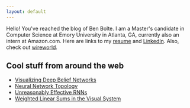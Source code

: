 ```yaml
---
layout: default
---
```


Hello! You've reached the blog of Ben Bolte. I am a Master's candidate in Computer Science at Emory University in Atlanta, GA, currently also an intern at Amazon.com. Here are links to my [resume](https://github.com/codekansas/jobs/blob/master/resume/cv_12.pdf) and [LinkedIn](https://www.linkedin.com/in/benjamin-bolte-37337686). Also, check out <a href="/resources/misc/wireworld.html" target="_blank">wireworld</a>.

## Cool stuff from around the web
 - [Visualizing Deep Belief Networks](https://www.cs.toronto.edu/~hinton/adi/index.htm)
 - [Neural Network Topology](http://colah.github.io/posts/2014-03-NN-Manifolds-Topology/)
 - [Unreasonably Effective RNNs](http://karpathy.github.io/2015/05/21/rnn-effectiveness/)
 - [Weighted Linear Sums in the Visual System](http://m.jneurosci.org/content/35/39/13402.full.pdf)
